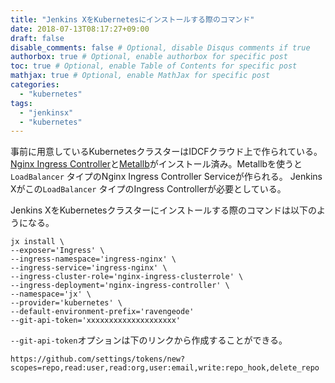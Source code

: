 ```yaml
---
title: "Jenkins XをKubernetesにインストールする際のコマンド"
date: 2018-07-13T08:17:27+09:00
draft: false
disable_comments: false # Optional, disable Disqus comments if true
authorbox: true # Optional, enable authorbox for specific post
toc: true # Optional, enable Table of Contents for specific post
mathjax: true # Optional, enable MathJax for specific post
categories:
  - "kubernetes"
tags:
  - "jenkinsx"
  - "kubernetes"
---
```



事前に用意しているKubernetesクラスターはIDCFクラウド上で作られている。[Nginx Ingress Controller](https://github.com/kubernetes/ingress-nginx/blob/master/docs/deploy/index.md)と[Metallb](https://metallb.universe.tf/installation/)がインストール済み。Metallbを使うと`LoadBalancer` タイプのNginx Ingress Controller Serviceが作られる。 Jenkins Xがこの`LoadBalancer` タイプのIngress Controllerが必要としている。

Jenkins XをKubernetesクラスターにインストールする際のコマンドは以下のようになる。


```
jx install \
--exposer='Ingress' \
--ingress-namespace='ingress-nginx' \
--ingress-service='ingress-nginx' \
--ingress-cluster-role='nginx-ingress-clusterrole' \
--ingress-deployment='nginx-ingress-controller' \
--namespace='jx' \
--provider='kubernetes' \
--default-environment-prefix='ravengeode'
--git-api-token='xxxxxxxxxxxxxxxxxxxx'
```

`--git-api-token`オプションは下のリンクから作成することができる。

```
https://github.com/settings/tokens/new?scopes=repo,read:user,read:org,user:email,write:repo_hook,delete_repo
```


